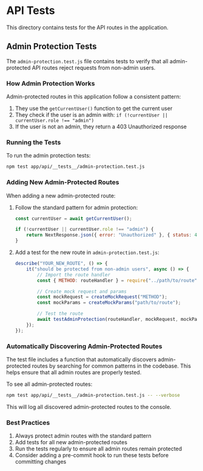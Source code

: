 # API Tests

This directory contains tests for the API routes in the application.

## Admin Protection Tests

The `admin-protection.test.js` file contains tests to verify that all admin-protected API routes reject requests from non-admin users.

### How Admin Protection Works

Admin-protected routes in this application follow a consistent pattern:

1. They use the `getCurrentUser()` function to get the current user
2. They check if the user is an admin with: `if (!currentUser || currentUser.role !== "admin")`
3. If the user is not an admin, they return a 403 Unauthorized response

### Running the Tests

To run the admin protection tests:

```bash
npm test app/api/__tests__/admin-protection.test.js
```

### Adding New Admin-Protected Routes

When adding a new admin-protected route:

1. Follow the standard pattern for admin protection:

    ```javascript
    const currentUser = await getCurrentUser();

    if (!currentUser || currentUser.role !== "admin") {
        return NextResponse.json({ error: "Unauthorized" }, { status: 403 });
    }
    ```

2. Add a test for the new route in `admin-protection.test.js`:

    ```javascript
    describe("YOUR_NEW_ROUTE", () => {
        it("should be protected from non-admin users", async () => {
            // Import the route handler
            const { METHOD: routeHandler } = require("../path/to/route");

            // Create mock request and params
            const mockRequest = createMockRequest("METHOD");
            const mockParams = createMockParams("path/to/route");

            // Test the route
            await testAdminProtection(routeHandler, mockRequest, mockParams);
        });
    });
    ```

### Automatically Discovering Admin-Protected Routes

The test file includes a function that automatically discovers admin-protected routes by searching for common patterns in the codebase. This helps ensure that all admin routes are properly tested.

To see all admin-protected routes:

```bash
npm test app/api/__tests__/admin-protection.test.js -- --verbose
```

This will log all discovered admin-protected routes to the console.

### Best Practices

1. Always protect admin routes with the standard pattern
2. Add tests for all new admin-protected routes
3. Run the tests regularly to ensure all admin routes remain protected
4. Consider adding a pre-commit hook to run these tests before committing changes
